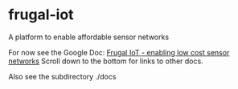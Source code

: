 # frugal-iot
A platform to enable affordable sensor networks

For now see the Google Doc: [Frugal IoT - enabling low cost sensor networks](https://docs.google.com/document/d/1hOeTFgbbRpiKB_TN9R2a2KtBemCyeMDopw9q_b0-m2I/edit?usp=sharing)
Scroll down to the bottom for links to other docs. 

Also see the subdirectory ./docs
